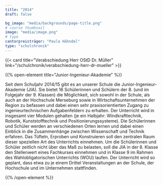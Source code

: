 ```yaml
---
title: "2014"
draft: false

bg_image: "media/backgrounds/page-title.png"
# course thumbnail
image: "media/image.png"
# type
cantorpreisträger: "Paula Hähndel"
type: "schulchronik"
---
```


{{< card title="Verabschiedung Herr OStD Dr. Müller" link="/schulchronik/verabschiedung-herr-dr-mueller" >}}

{{% open-element title="Junior-Ingenieur-Akademie" %}}

Seit dem Schuljahr 2014/15 gibt es an unserer Schule die Junior-Ingenieur-Akademie (JIA). Sie bietet 16 Schülerinnen und Schülern der 8. (und im Folgejahr der 9. Klassen) die Möglichkeit, sich sowohl in der Schule, als auch an der Hochschule Merseburg sowie in Wirtschaftsunternehmen der Region zu befassen und dabei einen sehr praxisorientierten Zugang zu ingenieurtechnischen Aufgabenfeldern zu erhalten. Der Unterricht wird in insgesamt vier Modulen gehalten (je ein Halbjahr: Windkrafttechnik, Robotik, Kunststofftechnik und Positionierungssysteme). Die Schülerinnen und Schüler werden an verschiedenen Orten lernen und dabei einen Einblick in die Zusammenhänge zwischen Wissenschaft und Technik erfahren. Das Tüfteln, Erproben und Konstruieren soll den zentralen Raum dieser speziellen Art des Unterrichts einnehmen. Um die Schülerinnen und Schüler zeitlich nicht über das Maß zu belasten, soll die JIA in der 8. Klasse den Stellenwert eines Fachkurses einnehmen und in Klasse 9 im Rahmen des Wahlobligatorischen Unterrichts (WOU) laufen. Der Unterricht wird so geplant, dass etwa zu je einem Drittel Veranstaltungen an der Schule, der Hochschule und im Unternehmen stattfinden.

{{% /open-element %}}
